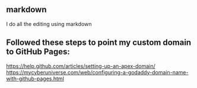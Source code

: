 ## markdown
I do all the editing using markdown

## Followed these steps to point my custom domain to GitHub Pages:
https://help.github.com/articles/setting-up-an-apex-domain/  
https://mycyberuniverse.com/web/configuring-a-godaddy-domain-name-with-github-pages.html

